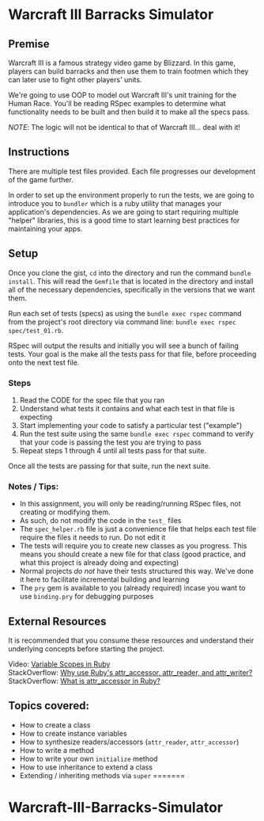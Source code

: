Warcraft III Barracks Simulator
===============

## Premise

Warcraft III is a famous strategy video game by Blizzard. In this game, players can build barracks and then use them to train footmen which they can later use to fight other players' units.

We're going to use OOP to model out Warcraft III's unit training for the Human Race. You'll be reading RSpec examples to determine what functionality needs to be built and then build it to make all the specs pass.

_NOTE_: The logic will not be identical to that of Warcraft III... deal with it!

## Instructions

There are multiple test files provided. Each file progresses our development of the game further.

In order to set up the environment properly to run the tests, we are going to introduce you to `bundler` which is a ruby utility that manages your application's dependencies. As we are going to start requiring multiple "helper" libraries, this is a good time to start learning best practices for maintaining your apps.

## Setup
Once you clone the gist, `cd` into the directory and run the command `bundle install`. This will read the `Gemfile` that is located in the directory and install all of the necessary dependencies, specifically in the versions that we want them.

Run each set of tests (specs) as using the `bundle exec rspec` command from the project's root directory via command line: `bundle exec rspec spec/test_01.rb`.

RSpec will output the results and initially you will see a bunch of failing tests. Your goal is the make all the tests pass for that file, before proceeding onto the next test file.

### Steps

1. Read the CODE for the spec file that you ran
2. Understand what tests it contains and what each test in that file is expecting
3. Start implementing your code to satisfy a particular test ("example")
4. Run the test suite using the same `bundle exec rspec` command to verify that your code is passing the test you are trying to pass
5. Repeat steps 1 through 4 until all tests pass for that suite.

Once all the tests are passing for that suite, run the next suite.

### Notes / Tips:

* In this assignment, you will only be reading/running RSpec files, not creating or modifying them.
* As such, do not modify the code in the `test_` files
* The `spec_helper.rb` file is just a convenience file that helps each test file require the files it needs to run. Do not edit it
* The tests will require you to create new classes as you progress. This means you should create a new file for that class (good practice, and what this project is already doing and expecting)
* Normal projects *do not* have their tests structured this way. We've done it here to facilitate incremental building and learning
* The `pry` gem is available to you (already required) incase you want to use `binding.pry` for debugging purposes

## External Resources

It is recommended that you consume these resources and understand their underlying concepts before starting the project.

Video: [Variable Scopes in Ruby](http://www.youtube.com/watch?v=iLxKNUFHAnY)  
StackOverflow: [Why use Ruby's attr_accessor, attr_reader, and attr_writer?](http://stackoverflow.com/questions/5046831/why-use-rubys-attr-accessor-attr-reader-and-attr-writer)  
StackOverflow: [What is attr_accessor in Ruby?](http://stackoverflow.com/questions/4370960/what-is-attr-accessor-in-ruby)

## Topics covered:

* How to create a class
* How to create instance variables
* How to synthesize readers/accessors (`attr_reader`, `attr_accessor`)
* How to write a method
* How to write your own `initialize` method
* How to use inheritance to extend a class
* Extending / inheriting methods via `super`
=======
# Warcraft-III-Barracks-Simulator